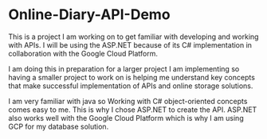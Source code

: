 # Online-Diary-API-Demo
This is a project I am working on to get familiar with developing and working with APIs. I will be using the ASP.NET because of its C# implementation in collaboration with the Google Cloud Platform.

I am doing this in preparation for a larger project I am implementing so having a smaller project to work on is helping me understand key concepts that make successful implementation of APIs 
and online storage solutions.

I am very familiar with java so Working with C# object-oriented concepts comes easy to me. This is why I chose ASP.NET to create the API. ASP.NET also works well with the Google Cloud Platform which
is why I am using GCP for my database solution. 
